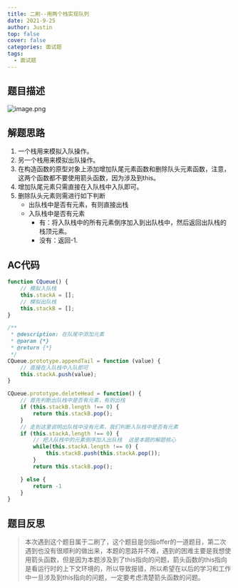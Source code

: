 ```yaml
---
title: 二刷--用两个栈实现队列
date: 2021-9-25
author: Justin
top: false
cover: false
categories: 面试题
tags:
  - 面试题
---
```


## 题目描述
![image.png](https://img-blog.csdnimg.cn/img_convert/eddac7a0db55bb90ddf65620730d2595.png)

## 解题思路
1. 一个栈用来模拟入队操作。
2. 另一个栈用来模拟出队操作。
3. 在构造函数的原型对象上添加增加队尾元素函数和删除队头元素函数，注意，这两个函数都不要使用箭头函数，因为涉及到this。
4. 增加队尾元素只需直接在入队栈中入队即可。
5. 删除队头元素则需进行如下判断
    * 出队栈中是否有元素，有则直接出栈
    * 入队栈中是否有元素
        * 有：将入队栈中的所有元素倒序加入到出队栈中，然后返回出队栈的栈顶元素。
        * 没有：返回-1.


## AC代码
```js
function CQueue() {
    // 模拟入队栈
    this.stackA = [];
    // 模拟出队栈
    this.stackB = []; 
}

/**
 * @description: 在队尾中添加元素
 * @param {*}
 * @return {*}
 */
CQueue.prototype.appendTail = function (value) {
    // 直接在入队栈中入队即可
    this.stackA.push(value);
}

CQueue.prototype.deleteHead = function() {
    // 首先判断出队栈中是否有元素，有则出栈
    if (this.stackB.length !== 0) {
        return this.stackB.pop();
    } 
    // 走到这里说明出队栈中没有元素，我们判断入队栈中是否有元素
    if (this.stackA.length !== 0) {
        // 把入队栈中的元素倒序加入出队栈  这是本题的解题核心
        while(this.stackA.length !== 0) {
            this.stackB.push(this.stackA.pop());
        }
        return this.stackB.pop();

    } else {
        return -1
    }
}
```

## 题目反思
>本次遇到这个题目属于二刷了，这个题目是剑指offer的一道题目，第二次遇到也没有很顺利的做出来，本题的思路并不难，遇到的困难主要是我想使用箭头函数，但是因为本题涉及到了this指向的问题，箭头函数的this指向是看运行时的上下文环境的，所以导致报错，所以希望在以后的学习和工作中一旦涉及到this指向的问题，一定要考虑清楚箭头函数的问题。



